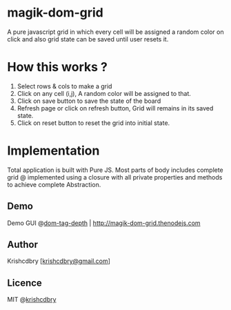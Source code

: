 # magik-dom-grid
A pure javascript grid in which every cell will be assigned a random color on click and also grid state can be saved until user resets it.


# How this works ?
1. Select rows & cols to make a grid
2. Click on any cell (i,j), A random color will be assigned to that.
3. Click on save button to save the state of the board
4. Refresh page or click on refresh button, Grid will remains in its saved state.
5. Click on reset button to reset the grid into initial state.

# Implementation
Total application is built with Pure JS. Most parts of body includes complete grid @ implemented using a closure with all private properties and methods to achieve complete Abstraction. 

## Demo
Demo GUI @[dom-tag-depth](http://magik-dom-grid.thenodejs.com)
| http://magik-dom-grid.thenodejs.com

## Author
Krishcdbry [krishcdbry@gmail.com]

## Licence
MIT @[krishcdbry](krishcdbry.com)
